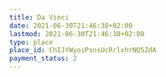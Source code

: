 ```yaml
---
title: Da Vinci
date: 2021-06-30T21:46:38+02:00
lastmod: 2021-06-30T21:46:38+02:00
type: place
place_id: ChIJYWyoiPsnsUcRrlxhrNQ5ZdA
payment_status: 2
---
```

